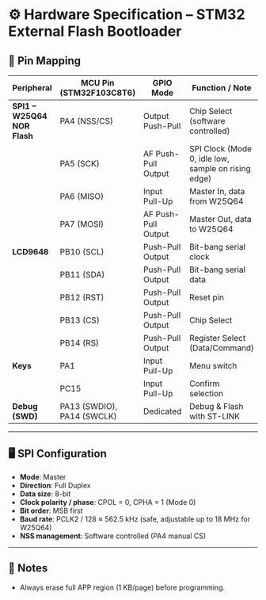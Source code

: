 # ⚙️ Hardware Specification – STM32 External Flash Bootloader

## 🔌 Pin Mapping
| Peripheral        | MCU Pin (STM32F103C8T6) | GPIO Mode            | Function / Note |
|-------------------|-------------------------|----------------------|-----------------|
| **SPI1 – W25Q64 NOR Flash** | PA4 (NSS/CS) | Output Push-Pull     | Chip Select (software controlled) |
|                   | PA5 (SCK)  | AF Push-Pull Output | SPI Clock (Mode 0, idle low, sample on rising edge) |
|                   | PA6 (MISO) | Input Pull-Up       | Master In, data from W25Q64 |
|                   | PA7 (MOSI) | AF Push-Pull Output | Master Out, data to W25Q64 |
| **LCD9648**       | PB10 (SCL) | Push-Pull Output     | Bit-bang serial clock |
|                   | PB11 (SDA) | Push-Pull Output     | Bit-bang serial data |
|                   | PB12 (RST) | Push-Pull Output     | Reset pin |
|                   | PB13 (CS)  | Push-Pull Output     | Chip Select |
|                   | PB14 (RS)  | Push-Pull Output     | Register Select (Data/Command) |
| **Keys**          | PA1        | Input Pull-Up        | Menu switch |
|                   | PC15       | Input Pull-Up        | Confirm selection |
| **Debug (SWD)**   | PA13 (SWDIO), PA14 (SWCLK) | Dedicated | Debug & Flash with ST-LINK |

---

## 🖥️ SPI Configuration
- **Mode**: Master  
- **Direction**: Full Duplex  
- **Data size**: 8-bit  
- **Clock polarity / phase**: CPOL = 0, CPHA = 1 (Mode 0)  
- **Bit order**: MSB first  
- **Baud rate**: PCLK2 / 128 ≈ 562.5 kHz (safe, adjustable up to 18 MHz for W25Q64)  
- **NSS management**: Software controlled (PA4 manual CS)  

---

## 🧾 Notes
- Always erase full APP region (1 KB/page) before programming.  
